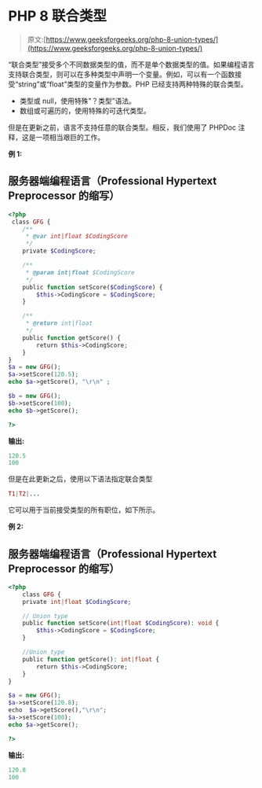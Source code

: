 # PHP 8 联合类型

> 原文:[https://www.geeksforgeeks.org/php-8-union-types/](https://www.geeksforgeeks.org/php-8-union-types/)

“联合类型”接受多个不同数据类型的值，而不是单个数据类型的值。如果编程语言支持联合类型，则可以在多种类型中声明一个变量。例如，可以有一个函数接受“string”或“float”类型的变量作为参数。PHP 已经支持两种特殊的联合类型。

*   类型或 null，使用特殊"？类型”语法。
*   数组或可遍历的，使用特殊的可迭代类型。

但是在更新之前，语言不支持任意的联合类型。相反，我们使用了 PHPDoc 注释，这是一项相当艰巨的工作。

**例 1:**

## 服务器端编程语言（Professional Hypertext Preprocessor 的缩写）

```php
<?php
 class GFG {
    /**
     * @var int|float $CodingScore
     */
    private $CodingScore;

    /**
     * @param int|float $CodingScore
     */
    public function setScore($CodingScore) {
        $this->CodingScore = $CodingScore;
    }

    /**
     * @return int|float
     */
    public function getScore() {
        return $this->CodingScore;
    }
}
$a = new GFG();
$a->setScore(120.5);
echo $a->getScore(), "\r\n" ;

$b = new GFG();
$b->setScore(100);
echo $b->getScore();

?>
```

**输出:**

```php
120.5
100
```

但是在此更新之后，使用以下语法指定联合类型

```php
T1|T2|...
```

它可以用于当前接受类型的所有职位，如下所示。

**例 2:**

## 服务器端编程语言（Professional Hypertext Preprocessor 的缩写）

```php
<?php
    class GFG {
    private int|float $CodingScore;

    // Union type
    public function setScore(int|float $CodingScore): void {
        $this->CodingScore = $CodingScore;
    }

    //Union type
    public function getScore(): int|float {
        return $this->CodingScore;
    }
}

$a = new GFG();
$a->setScore(120.8);
echo  $a->getScore(),"\r\n";
$a->setScore(100);
echo $a->getScore();

?>
```

**输出:**

```php
120.8
100
```